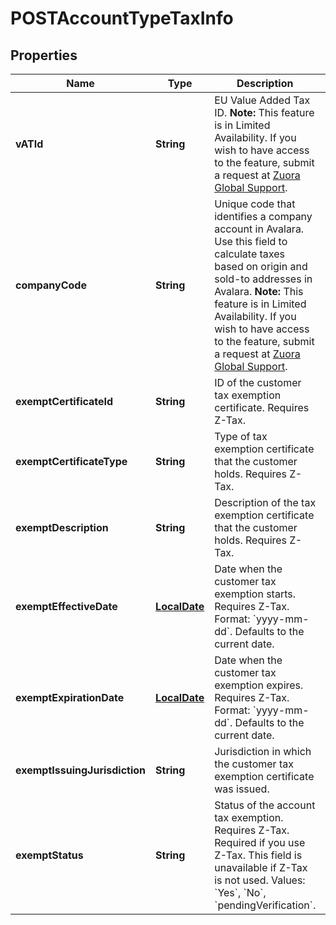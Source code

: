 
# POSTAccountTypeTaxInfo

## Properties
Name | Type | Description | Notes
------------ | ------------- | ------------- | -------------
**vATId** | **String** | EU Value Added Tax ID.   **Note:** This feature is in Limited Availability. If you wish to have access to the feature, submit a request at [Zuora Global Support](https://support.zuora.com).  |  [optional]
**companyCode** | **String** | Unique code that identifies a company account in Avalara. Use this field to calculate taxes based on origin and sold-to addresses in Avalara.  **Note:** This feature is in Limited Availability. If you wish to have access to the feature, submit a request at [Zuora Global Support](https://support.zuora.com).   |  [optional]
**exemptCertificateId** | **String** | ID of the customer tax exemption certificate. Requires Z-Tax.  |  [optional]
**exemptCertificateType** | **String** | Type of tax exemption certificate that the customer holds. Requires Z-Tax.  |  [optional]
**exemptDescription** | **String** | Description of the tax exemption certificate that the customer holds. Requires Z-Tax.  |  [optional]
**exemptEffectiveDate** | [**LocalDate**](LocalDate.md) | Date when the customer tax exemption starts. Requires Z-Tax.  Format: &#x60;yyyy-mm-dd&#x60;. Defaults to the current date.  |  [optional]
**exemptExpirationDate** | [**LocalDate**](LocalDate.md) | Date when the customer tax exemption expires. Requires Z-Tax.  Format: &#x60;yyyy-mm-dd&#x60;. Defaults to the current date.  |  [optional]
**exemptIssuingJurisdiction** | **String** | Jurisdiction in which the customer tax exemption certificate was issued.  |  [optional]
**exemptStatus** | **String** | Status of the account tax exemption. Requires Z-Tax.  Required if you use Z-Tax. This field is unavailable if Z-Tax is not used.  Values: &#x60;Yes&#x60;, &#x60;No&#x60;, &#x60;pendingVerification&#x60;.  |  [optional]



